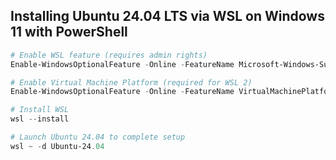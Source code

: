 ## Installing Ubuntu 24.04 LTS via WSL on Windows 11 with PowerShell

``` PowerShell
# Enable WSL feature (requires admin rights)
Enable-WindowsOptionalFeature -Online -FeatureName Microsoft-Windows-Subsystem-Linux -NoRestart

# Enable Virtual Machine Platform (required for WSL 2)
Enable-WindowsOptionalFeature -Online -FeatureName VirtualMachinePlatform -NoRestart

# Install WSL
wsl --install

# Launch Ubuntu 24.04 to complete setup
wsl ~ -d Ubuntu-24.04
```
